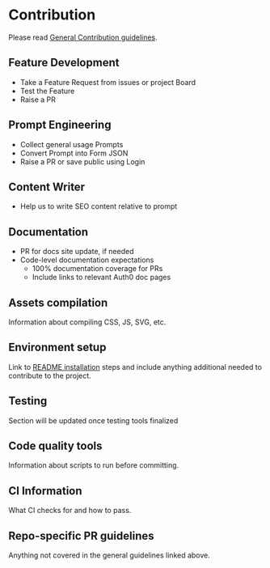 # Contribution

Please read [General Contribution guidelines](GENERAL-CONTRIBUTING.md).

## Feature Development

-   Take a Feature Request from issues or project Board
-   Test the Feature
-   Raise a PR

## Prompt Engineering

-   Collect general usage Prompts
-   Convert Prompt into Form JSON
-   Raise a PR or save public using Login

## Content Writer

-   Help us to write SEO content relative to prompt

## Documentation

-   PR for docs site update, if needed
-   Code-level documentation expectations
    -   100% documentation coverage for PRs
    -   Include links to relevant Auth0 doc pages

## Assets compilation

Information about compiling CSS, JS, SVG, etc.

## Environment setup

Link to [README installation](README.md#installation) steps and include anything additional needed to contribute to the project.

## Testing

Section will be updated once testing tools finalized

## Code quality tools

Information about scripts to run before committing.

## CI Information

What CI checks for and how to pass.

## Repo-specific PR guidelines

Anything not covered in the general guidelines linked above.
